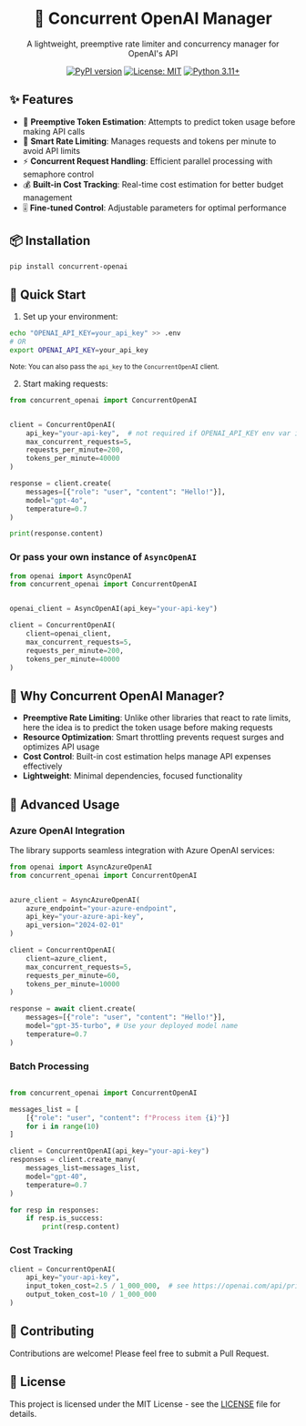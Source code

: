 <div align="center">

# 🚀 Concurrent OpenAI Manager

A lightweight, preemptive rate limiter and concurrency manager for OpenAI's API

[![PyPI version](https://badge.fury.io/py/concurrent-openai.svg)](https://badge.fury.io/py/concurrent-openai)
[![License: MIT](https://img.shields.io/badge/License-MIT-yellow.svg)](https://opensource.org/licenses/MIT)
[![Python 3.11+](https://img.shields.io/badge/python-3.11+-blue.svg)](https://www.python.org/downloads/)

</div>

## ✨ Features

- 🎯 **Preemptive Token Estimation**: Attempts to predict token usage before making API calls
- 🔄 **Smart Rate Limiting**: Manages requests and tokens per minute to avoid API limits
- ⚡ **Concurrent Request Handling**: Efficient parallel processing with semaphore control
- 💰 **Built-in Cost Tracking**: Real-time cost estimation for better budget management
- 🎚️ **Fine-tuned Control**: Adjustable parameters for optimal performance

## 📦 Installation

```bash
pip install concurrent-openai
```

## 🚀 Quick Start

1. Set up your environment:

```bash
echo "OPENAI_API_KEY=your_api_key" >> .env
# OR
export OPENAI_API_KEY=your_api_key
```

<small>Note: You can also pass the `api_key` to the `ConcurrentOpenAI` client.</small>

2. Start making requests:

```python
from concurrent_openai import ConcurrentOpenAI


client = ConcurrentOpenAI(
    api_key="your-api-key",  # not required if OPENAI_API_KEY env var is set
    max_concurrent_requests=5,
    requests_per_minute=200,
    tokens_per_minute=40000
)

response = client.create(
    messages=[{"role": "user", "content": "Hello!"}],
    model="gpt-4o",
    temperature=0.7
)

print(response.content)
```

### Or pass your own instance of `AsyncOpenAI`

```python
from openai import AsyncOpenAI
from concurrent_openai import ConcurrentOpenAI


openai_client = AsyncOpenAI(api_key="your-api-key")

client = ConcurrentOpenAI(
    client=openai_client,
    max_concurrent_requests=5,
    requests_per_minute=200,
    tokens_per_minute=40000
)
```
## 🎯 Why Concurrent OpenAI Manager?

- **Preemptive Rate Limiting**: Unlike other libraries that react to rate limits, here the idea is to predict the token usage before making requests
- **Resource Optimization**: Smart throttling prevents request surges and optimizes API usage
- **Cost Control**: Built-in cost estimation helps manage API expenses effectively
- **Lightweight**: Minimal dependencies, focused functionality

## 🔧 Advanced Usage

### Azure OpenAI Integration
The library supports seamless integration with Azure OpenAI services:

```python
from openai import AsyncAzureOpenAI
from concurrent_openai import ConcurrentOpenAI


azure_client = AsyncAzureOpenAI(
    azure_endpoint="your-azure-endpoint",
    api_key="your-azure-api-key",
    api_version="2024-02-01"
)

client = ConcurrentOpenAI(
    client=azure_client,
    max_concurrent_requests=5,
    requests_per_minute=60,
    tokens_per_minute=10000
)

response = await client.create(
    messages=[{"role": "user", "content": "Hello!"}],
    model="gpt-35-turbo", # Use your deployed model name
    temperature=0.7
)
```

### Batch Processing

```python

from concurrent_openai import ConcurrentOpenAI

messages_list = [
    [{"role": "user", "content": f"Process item {i}"}]
    for i in range(10)
]

client = ConcurrentOpenAI(api_key="your-api-key")
responses = client.create_many(
    messages_list=messages_list,
    model="gpt-40",
    temperature=0.7
)

for resp in responses:
    if resp.is_success:
        print(resp.content)
```

### Cost Tracking

```python
client = ConcurrentOpenAI(
    api_key="your-api-key",
    input_token_cost=2.5 / 1_000_000,  # see https://openai.com/api/pricing/ for the latest costs
    output_token_cost=10 / 1_000_000
)
```

## 🤝 Contributing

Contributions are welcome! Please feel free to submit a Pull Request.

## 📄 License

This project is licensed under the MIT License - see the [LICENSE](LICENSE) file for details.